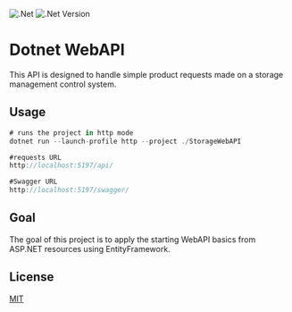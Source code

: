![.Net](https://img.shields.io/badge/.NET-5C2D91?style=for-the-badge&logo=.net&logoColor=white) ![.Net Version](https://img.shields.io/badge/dotnet%20version-net8.0-blue)

# Dotnet WebAPI

This API is designed to handle simple product requests made on a storage management control system.

## Usage

```c#
# runs the project in http mode
dotnet run --launch-profile http --project ./StorageWebAPI

#requests URL
http://localhost:5197/api/

#Swagger URL
http://localhost:5197/swagger/
```

## Goal

The goal of this project is to apply the starting WebAPI basics from ASP.NET resources using EntityFramework.

## License

[MIT](https://choosealicense.com/licenses/mit/)